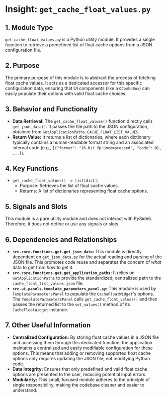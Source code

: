 # Insight: `get_cache_float_values.py`

## 1. Module Type

`get_cache_float_values.py` is a Python utility module. It provides a single function to retrieve a predefined list of float cache options from a JSON configuration file.

## 2. Purpose

The primary purpose of this module is to abstract the process of fetching float cache values. It acts as a dedicated accessor for this specific configuration data, ensuring that UI components (like a `QComboBox`) can easily populate their options with valid float cache choices.

## 3. Behavior and Functionality

- **Data Retrieval:** The `get_cache_float_values()` function directly calls `get_json_data()`. It passes the file path to the JSON configuration, obtained from `GetApplicationPaths.CACHE_FLOAT_LIST_VALUES`.
- **Return Value:** It returns a list of dictionaries, where each dictionary typically contains a human-readable format string and an associated internal code (e.g., `[{"format": "16-bit fp Uncompressed", "code": 0}, ...]`).

## 4. Key Functions

- `get_cache_float_values() -> list[dict]`:
  - Purpose: Retrieves the list of float cache values.
  - Returns: A list of dictionaries representing float cache options.

## 5. Signals and Slots

This module is a pure utility module and does not interact with PySide6. Therefore, it does not define or use any signals or slots.

## 6. Dependencies and Relationships

- **`src.core.functions.get.get_json_data`:** This module is directly dependent on `get_json_data.py` for the actual reading and parsing of the JSON file. This promotes code reuse and separates the concern of *what* data to get from *how* to get it.
- **`src.core.functions.get.get_application_paths`:** It relies on `GetApplicationPaths` to provide the standardized, centralized path to the `cache_float_list_values.json` file.
- **`src.ui.panels.template_parameters_panel.py`:** This module is used by `TemplateParametersPanel` to populate the `CacheFloatWidget`'s options. The `TemplateParametersPanel` calls `get_cache_float_values()` and then passes the returned list to the `set_values()` method of its `CacheFloatWidget` instance.

## 7. Other Useful Information

- **Centralized Configuration:** By storing float cache values in a JSON file and accessing them through this dedicated function, the application maintains a centralized and easily modifiable configuration for these options. This means that adding or removing supported float cache options only requires updating the JSON file, not modifying Python code.
- **Data Integrity:** Ensures that only predefined and valid float cache options are presented to the user, reducing potential input errors.
- **Modularity:** This small, focused module adheres to the principle of single responsibility, making the codebase cleaner and easier to understand.